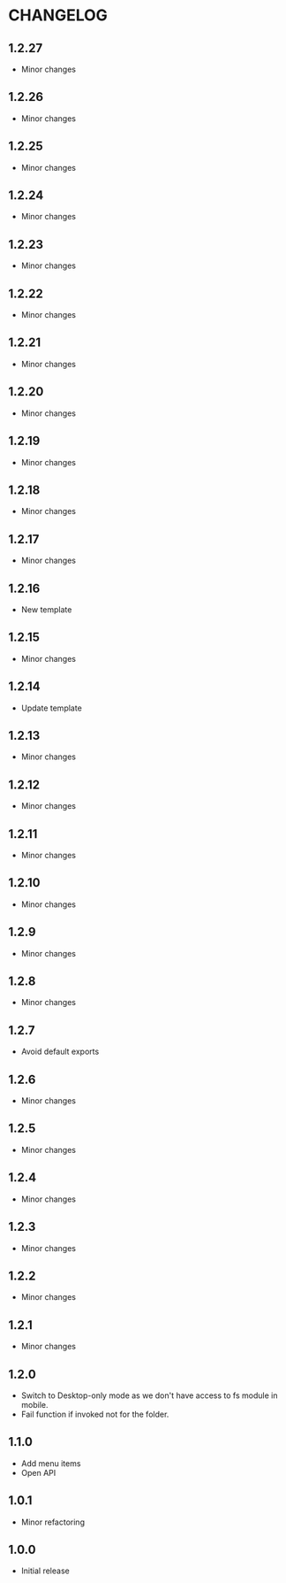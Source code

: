 # CHANGELOG

## 1.2.27

- Minor changes

## 1.2.26

- Minor changes

## 1.2.25

- Minor changes

## 1.2.24

- Minor changes

## 1.2.23

- Minor changes

## 1.2.22

- Minor changes

## 1.2.21

- Minor changes

## 1.2.20

- Minor changes

## 1.2.19

- Minor changes

## 1.2.18

- Minor changes

## 1.2.17

- Minor changes

## 1.2.16

- New template

## 1.2.15

- Minor changes

## 1.2.14

- Update template

## 1.2.13

- Minor changes

## 1.2.12

- Minor changes

## 1.2.11

- Minor changes

## 1.2.10

- Minor changes

## 1.2.9

- Minor changes

## 1.2.8

- Minor changes

## 1.2.7

- Avoid default exports

## 1.2.6

- Minor changes

## 1.2.5

- Minor changes

## 1.2.4

- Minor changes

## 1.2.3

- Minor changes

## 1.2.2

- Minor changes

## 1.2.1

- Minor changes

## 1.2.0

- Switch to Desktop-only mode as we don't have access to fs module in mobile.
- Fail function if invoked not for the folder.

## 1.1.0

- Add menu items
- Open API

## 1.0.1

- Minor refactoring

## 1.0.0

- Initial release

